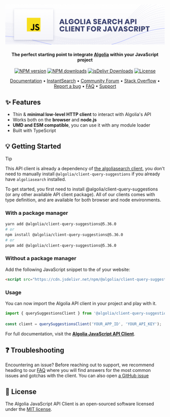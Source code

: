 <p align="center">
  <a href="https://www.algolia.com">
    <img alt="Algolia for JavaScript" src="https://raw.githubusercontent.com/algolia/algoliasearch-client-common/master/banners/javascript.png" >
  </a>

  <h4 align="center">The perfect starting point to integrate <a href="https://algolia.com" target="_blank">Algolia</a> within your JavaScript project</h4>

  <p align="center">
    <a href="https://npmjs.org/package/@algolia/client-query-suggestions"><img src="https://img.shields.io/npm/v/@algolia/client-query-suggestions.svg?style=flat-square" alt="NPM version"></img></a>
    <a href="http://npm-stat.com/charts.html?package=@algolia/client-query-suggestions"><img src="https://img.shields.io/npm/dm/@algolia/client-query-suggestions.svg?style=flat-square" alt="NPM downloads"></a>
    <a href="https://www.jsdelivr.com/package/npm/@algolia/client-query-suggestions"><img src="https://data.jsdelivr.com/v1/package/npm/@algolia/client-query-suggestions/badge" alt="jsDelivr Downloads"></img></a>
    <a href="LICENSE"><img src="https://img.shields.io/badge/license-MIT-green.svg?style=flat-square" alt="License"></a>
  </p>
</p>

<p align="center">
  <a href="https://www.algolia.com/doc/libraries/javascript/" target="_blank">Documentation</a>  •
  <a href="https://www.algolia.com/doc/guides/building-search-ui/what-is-instantsearch/js/" target="_blank">InstantSearch</a>  •
  <a href="https://discourse.algolia.com" target="_blank">Community Forum</a>  •
  <a href="http://stackoverflow.com/questions/tagged/algolia" target="_blank">Stack Overflow</a>  •
  <a href="https://github.com/algolia/algoliasearch-client-javascript/issues" target="_blank">Report a bug</a>  •
  <a href="https://www.algolia.com/doc/libraries/javascript/v5/" target="_blank">FAQ</a>  •
  <a href="https://alg.li/support" target="_blank">Support</a>
</p>

## ✨ Features

- Thin & **minimal low-level HTTP client** to interact with Algolia's API
- Works both on the **browser** and **node.js**
- **UMD and ESM compatible**, you can use it with any module loader
- Built with TypeScript

## 💡 Getting Started

> [!TIP]
> This API client is already a dependency of [the algoliasearch client](https://www.npmjs.com/package/algoliasearch), you don't need to manually install `@algolia/client-query-suggestions` if you already have `algoliasearch` installed.

To get started, you first need to install @algolia/client-query-suggestions (or any other available API client package).
All of our clients comes with type definition, and are available for both browser and node environments.

### With a package manager

```bash
yarn add @algolia/client-query-suggestions@5.36.0
# or
npm install @algolia/client-query-suggestions@5.36.0
# or
pnpm add @algolia/client-query-suggestions@5.36.0
```

### Without a package manager

Add the following JavaScript snippet to the <head> of your website:

```html
<script src="https://cdn.jsdelivr.net/npm/@algolia/client-query-suggestions@5.36.0/dist/builds/browser.umd.js"></script>
```

### Usage

You can now import the Algolia API client in your project and play with it.

```js
import { querySuggestionsClient } from '@algolia/client-query-suggestions';

const client = querySuggestionsClient('YOUR_APP_ID', 'YOUR_API_KEY');
```

For full documentation, visit the **[Algolia JavaScript API Client](https://www.algolia.com/doc/libraries/javascript/v5/methods/query-suggestions/)**.

## ❓ Troubleshooting

Encountering an issue? Before reaching out to support, we recommend heading to our [FAQ](https://www.algolia.com/doc/libraries/javascript/v5/) where you will find answers for the most common issues and gotchas with the client. You can also open [a GitHub issue](https://github.com/algolia/api-clients-automation/issues/new?assignees=&labels=&projects=&template=Bug_report.md)

## 📄 License

The Algolia JavaScript API Client is an open-sourced software licensed under the [MIT license](LICENSE).
